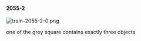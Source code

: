 #### 2055-2
![train-2055-2-0.png](https://github.com/lil-lab/nlvr/raw/master/nlvr/train/images/25/train-2055-2-0.png "train-2055-2-0.png")

one of the grey square contains exactly three objects
